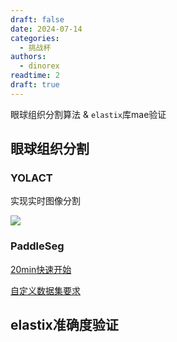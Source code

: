 ```yaml
---
draft: false 
date: 2024-07-14
categories:
  - 挑战杯
authors:
  - dinorex
readtime: 2
draft: true
---
```


眼球组织分割算法 & `elastix`库mae验证

<!-- more -->

## 眼球组织分割

### YOLACT 

实现实时图像分割

<a href="https://www.youtube.com/watch?v=0pMfmo8qfpQ"><img src="https://github.com/DINOREXNB/DINOREXNB.github.io/blob/main/docs/images/tz3-0.png?raw=true"></a>

### PaddleSeg

[20min快速开始](https://github.com/PaddlePaddle/PaddleSeg/blob/release/2.9/docs/whole_process_cn.md)

[自定义数据集要求](https://github.com/PaddlePaddle/PaddleSeg/blob/release/2.9/docs/data/marker/marker_cn.md)

## elastix准确度验证